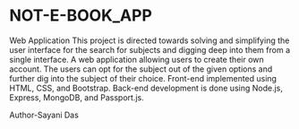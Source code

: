 # NOT-E-BOOK_APP
Web Application
This project is directed towards solving and simplifying the user interface for the search for subjects and digging deep into them from a single interface.
A web application allowing users to create their own account. The users can 
opt for the subject out of the given options and further dig into the subject of 
their choice.
Front-end implemented using HTML, CSS, and Bootstrap.
Back-end development is done using Node.js, Express, MongoDB, and Passport.js.

Author-Sayani Das
